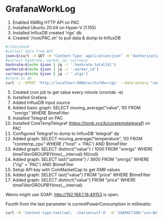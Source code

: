 # GrafanaWorkLog

1. Enabled XMRig HTTP API on PAC
2. Installed Ubuntu 20.04 on Hyper-V (1.155)
3. Installed InfluxDB created 'rigs' db
4. Created '/root/PAC.sh' to pull data & dump to InfluxDB

```bash 
#!/bin/bash
#collect data from API
json=$(curl -X GET -H "Content-Type: application/json" -H "Authorization: Bearer token" http://192.168.1.154:9999/1/summary)
#extract hashrate, worker_id, currency
hashrate=$(echo $json | jq -r '.hashrate.total[0]')
workerid=$(echo $json | jq -r '.worker_id')
currency=$(echo $json | jq -r '.algo')
#store in db
curl -i -XPOST 'http://localhost:8086/write?db=rigs' --data-binary "xmrigs,rig=$workerid,currency=$currency value=$hashrate"
```

5. Created cron job to get value every minute (crontab -e)
6. Installed Grafana
7. Added InfluxDB input source
8. Added basic graph: SELECT moving_average("value", 10) FROM "xmrigs" WHERE $timeFilter
9. Installed Telegraf on PAC
10. Installed CoreTempTelegraf (https://tomk.xyz/k/coretemptelegraf) on PAC
11. Configured Telegraf to dump to InfluxDB 'telegraf' dp
12. Added graph: SELECT moving_average("temperature", 10) FROM "coretemp_cpu" WHERE ("host" = 'PAC') AND $timeFilter
13. Added graph: SELECT distinct("value")  / 1000 FROM "xmrigs" WHERE $timeFilter GROUP BY time($__interval) fill(null)
14. Added graph: SELECT last("uptime")  / 3600 FROM "xmrigs" WHERE ("rig" = 'PAC') AND $timeFilter
15. Setup API key with CoinMarketCap to get XMR values
16. Added graph: SELECT last("value") FROM "price" WHERE $timeFilter
17. Added graph: SELECT distinct("value") FROM "price" WHERE $timeFilter GROUP BY time($__interval)

Wemo might use SOAP: http://192.168.1.18:49153 is open.

Fourth from the last parameter is currentPowerConsumption in milliwatts:

```bash
curl -H 'Content-type:text/xml;  charset=utf-8' -H 'SOAPACTION:"urn:Belkin:service:insight:1#GetInsightParams"' -d '<?xml version="1.0" encoding="utf-8"?><s:Envelope xmlns:s="http://schemas.xmlsoap.org/soap/envelope/"s:encodingStyle="http://schemas.xmlsoap.org/soap/encoding/"><s:Body><u:GetInsightParams xmlns:u="urn:Belkin:service:insight:1"></u:GetInsightParams></s:Body></s:Envelope>' 'http://192.168.1.18:49153/upnp/control/insight1'
```
